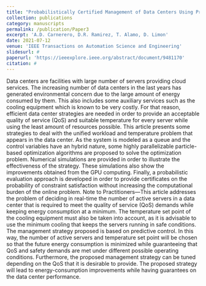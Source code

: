 ```yaml
---
title: "Probabilistically Certified Management of Data Centers Using Predictive Control"
collection: publications
category: manuscripts
permalink: /publication/Paper3
excerpt: 'A.D. Carnerero, D.R. Ramirez, T. Alamo, D. Limon'
date: 2021-07-12
venue: 'IEEE Transactions on Automation Science and Engineering'
slidesurl: #
paperurl: 'https://ieeexplore.ieee.org/abstract/document/9481170'
citation: #
---
```


Data centers are facilities with large number of servers providing cloud services. The increasing number of data centers in the last years has generated environmental concern due to the large amount of energy consumed by them. This also includes some auxiliary services such as the cooling equipment which is known to be very costly. For that reason, efficient data center strategies are needed in order to provide an acceptable quality of service (QoS) and suitable temperature for every server while using the least amount of resources possible. This article presents some strategies to deal with the unified workload and temperature problem that appears in the data center. As the system is modeled as a queue and the control variables have an hybrid nature, some highly parallelizable particle-based optimization algorithms are proposed to solve the optimization problem. Numerical simulations are provided in order to illustrate the effectiveness of the strategy. These simulations also show the improvements obtained from the GPU computing. Finally, a probabilistic evaluation approach is developed in order to provide certificates on the probability of constraint satisfaction without increasing the computational burden of the online problem. Note to Practitioners—This article addresses the problem of deciding in real-time the number of active servers in a data center that is required to meet the quality of service (QoS) demands while keeping energy consumption at a minimum. The temperature set point of the cooling equipment must also be taken into account, as it is advisable to use the minimum cooling that keeps the servers running in safe conditions. The management strategy proposed is based on predictive control. In this way, the number of active servers and temperature set point will be chosen so that the future energy consumption is minimized while guaranteeing that QoS and safety demands are met under different possible operating conditions. Furthermore, the proposed management strategy can be tuned depending on the QoS that it is desirable to provide. The proposed strategy will lead to energy-consumption improvements while having guarantees on the data center performance.